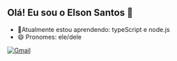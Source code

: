 ## Olá! Eu sou o Elson Santos 👋

- 🌱Atualmente estou aprendendo: typeScript e node.js
- 😄 Pronomes: ele/dele

[![Gmail](https://img.shields.io/badge/Gmail-D14836?style=for-the-badge&logo=gmail&logoColor=white)](mailto:elson.sn314@gmail.com)

